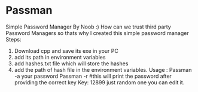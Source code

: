 # Passman
Simple Password Manager By Noob :)
How can we trust third party Password Managers so thats why I created this simple password manager
Steps: 
1. Download cpp and save its exe in your PC
2. add its path in environment variables
3. add hashes.txt file which will store the hashes
4. add the path of hash file in the environment variables.
   Usage :
   Passman -a your password
   Passman -r    #this will print the password after providing the correct key
   Key: 12899 just random one you can edit it.
   

